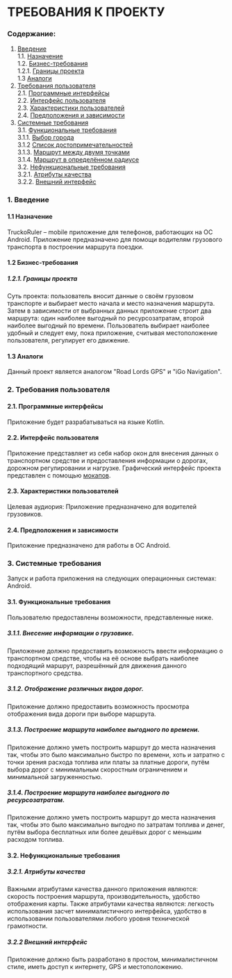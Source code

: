 # ТРЕБОВАНИЯ К ПРОЕКТУ

### Содержание:
1. [Введение](#1) <br>
 1.1. [Назначение](#1.1) <br>
 1.2. [Бизнес-требования](#1.2) <br>
   1.2.1. [Границы проекта](#1.2.1) <br>
 1.3 [Аналоги](#1.3) <br>
2. [Требования пользователя](#2) <br>
2.1. [Программные интерфейсы](#2.1) <br>
2.2. [Интерфейс пользователя](#2.2) <br>
2.3. [Характеристики пользователей](#2.3) <br>
2.4. [Предположения и зависимости](#2.4) <br>
3. [Системные требования](#3) <br>
3.1. [Функциональные требования](#3.1) <br>
3.1.1. [Выбор города](#3.1.1) <br>
3.1.2 [Список достопримечательностей](#3.1.2) <br>
3.1.3. [Маршрут между двумя точками](#3.1.3) <br>
3.1.4. [Маршрут в определённом радиусе](#3.1.4) <br>
3.2. [Нефункциональные требования](#3.2) <br>
3.2.1. [Атрибуты качества](#3.2.1) <br>
3.2.2. [Внешний интерфейс](#3.2.2) <br>

### 1. Введение <a name="1"></a>
#### 1.1 Назначение <a name="1.1"></a>
TruckoRuler – mobile приложение для телефонов, работающих на ОС Android. Приложение предназначено для помощи водителям грузового транспорта в построении маршрута поездки.

#### 1.2 Бизнес-требования <a name="1.2"></a>
##### 1.2.1. Границы проекта <a name="1.2.1"></a>
Суть проекта: пользователь вносит данные о своём грузовом транспорте и выбирает место начала и место назначения маршрута. Затем в зависимости от выбранных данных приложение строит два маршрута: один наиболее выгодный по ресурсозатратам, второй наиболее выгодный по времени. Пользователь выбирает наиболее удобный и следует ему, пока приложение, считывая местоположение пользователя, регулирует его движение.

#### 1.3 Аналоги <a name="1.3"></a>
Данный проект является аналогом "Road Lords GPS" и "iGo Navigation".

### 2. Требования пользователя <a name="2"></a>
#### 2.1. Программные интерфейсы <a name="2.1"></a>
Приложение будет разрабатываться на языке Kotlin.

#### 2.2. Интерфейс пользователя <a name="2.2"></a>
Приложение представляет из себя набор окон для внесения данных о транспортном средстве и предоставления информации о дорогах, дорожном регулировании и нагрузке.
Графический интерфейс проекта представлен с помощью [мокапов](https://github.com/Mihmoh/TruckoRuler/tree/main/documentation/mockups).

#### 2.3. Характеристики пользователей <a name="2.3"></a>
Целевая аудиория: Приложение предназначено для водителей грузовиков.

#### 2.4. Предположения и зависимости <a name="2.4"></a>
Приложение предназначено для работы в ОС Android.

### 3. Системные требования <a name="3"></a>
Запуск и работа приложения на следующих операционных системах:
Android.

#### 3.1. Функциональные требования <a name="3.1"></a>
Пользователю предоставлены возможности, представленные ниже.

##### 3.1.1. Внесение информации о грузовике.<a name="3.1.1"></a>
Приложение должно предоставить возможность ввести информацию о транспортном средстве, чтобы на её основе выбрать наиболее подходящий маршрут, разрешённый для движения данного транспортного средства.
##### 3.1.2. Отображение различных видов дорог.<a name="3.1.2"></a>
Приложение должно предоставить возможность просмотра отображения вида дороги при выборе маршрута.
##### 3.1.3. Построение маршрута наиболее выгодного по времени.<a name="3.1.3"></a>
Приложение должно уметь построить маршрут до места назначения так, чтобы это было максимально быстро по времени, хоть и затратно с точки зрения расхода топлива или платы за платные дороги, путём выбора дорог с минимальным скоростным ограничением и минимальной загруженностью.
##### 3.1.4. Построение маршрута наиболее выгодного по ресурсозатратам.<a name="3.1.4"></a>
Приложение должно уметь построить маршрут до места назначения так, чтобы это было максимально выгодно по затратам топлива и денег, путём выбора бесплатных или более дешёвых дорог с меньшим расходом топлива.

#### 3.2. Нефункциональные требования <a name="3.2"></a>
##### 3.2.1. Атрибуты качества <a name="3.2.1"></a>
Важными атрибутами качества данного приложения являются: скорость построения маршрута, производительность, удобство отображения карты.
Также атрибутами качества являются: легкость использования засчет минималистичного интерфейса, удобство в использовании пользователями любого уровня технической грамотности.

 ##### 3.2.2 Внешний интерфейс <a name="3.2.2"></a>
Приложение должно быть разработано в простом, минималистичном стиле, иметь доступ к интернету, GPS и местоположению.
